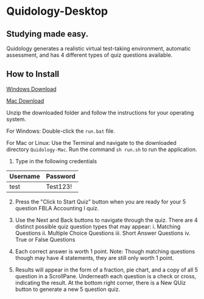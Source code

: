 # Quidology-Desktop
## Studying made easy.

Quidology generates a realistic virtual test-taking environment, automatic assessment, and has 4 different types of quiz questions available.

## How to Install

[Windows Download](https://github.com/Quidology/Quidology-Desktop/releases/download/v1.0-alpha/Quidology-Windows.zip)

[Mac Download](https://github.com/Quidology/Quidology-Desktop/releases/download/v1.0-alpha/Quidology-Mac.zip)

Unzip the downloaded folder and follow the instructions for your operating system.

For Windows: Double-click the `run.bat` file.

For Mac or Linux: Use the Terminal and navigate to the downloaded directory `Quidology-Mac`. Run the command `sh run.sh` to run the application.

1. Type in the following credentials

Username | Password
|---|---|
test | Test123!

2. Press the "Click to Start Quiz" button when you are ready for your 5 question FBLA Accounting I quiz.

3. Use the Next and Back buttons to navigate through the quiz. There are 4 distinct possible quiz question types that may appear:
    i. Matching Questions
    ii. Multiple Choice Questions
    iii. Short Answer Questions
    iv. True or False Questions

4. Each correct answer is worth 1 point. Note: Though matching questions though may have 4 statements, they are still only worth 1 point.

5. Results will appear in the form of a fraction, pie chart, and a copy of all 5 question in a ScrollPane. Underneath each question is a check or cross, indicating the result. At the bottom right corner, there is a New QUiz button to generate a new 5 question quiz.
